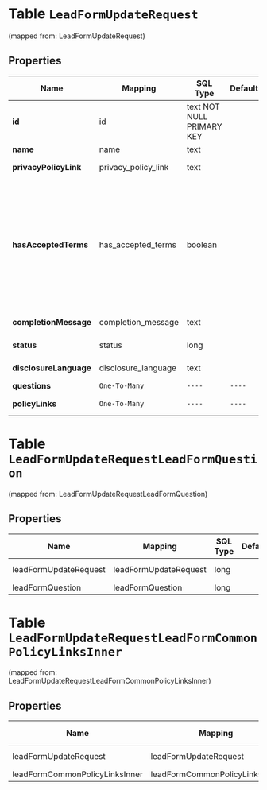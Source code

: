 
# Table `LeadFormUpdateRequest`
(mapped from: LeadFormUpdateRequest)

## Properties
Name | Mapping | SQL Type | Default | Type | Description | Notes
---- | ------- | -------- | ------- | ---- | ----------- | -----
**id** | id | text NOT NULL PRIMARY KEY |  | **kotlin.String** | The ID of this lead form to be updated | 
**name** | name | text |  | **kotlin.String** | Internal name of the lead form. |  [optional]
**privacyPolicyLink** | privacy_policy_link | text |  | **kotlin.String** | A link to the advertiser&#39;s privacy policy. This will be included in the lead form&#39;s disclosure language. |  [optional]
**hasAcceptedTerms** | has_accepted_terms | boolean |  | **kotlin.Boolean** | Whether the advertiser has accepted Pinterest&#39;s terms of service for creating a lead ad.  By sending us TRUE for this parameter, you agree that (i) you will use any personal information received in compliance with the privacy policy you share with Pinterest, and (ii) you will comply with Pinterest&#39;s &lt;a href&#x3D;\&quot;https://policy.pinterest.com/en/lead-ad-terms\&quot;&gt;Lead Ad Terms&lt;/a&gt;. As a reminder, all advertising on Pinterest is subject to the &lt;a href&#x3D;\&quot;https://business.pinterest.com/en/pinterest-advertising-services-agreement/\&quot;&gt;Pinterest Advertising Services Agreement&lt;/a&gt; or an equivalent agreement as set forth on an IO |  [optional]
**completionMessage** | completion_message | text |  | **kotlin.String** | A message for people who complete the form to let them know what happens next. |  [optional]
**status** | status | long |  | [**LeadFormStatus**](LeadFormStatus.md) |  |  [optional] [foreignkey]
**disclosureLanguage** | disclosure_language | text |  | **kotlin.String** | Additional disclosure language to be included in the lead form. |  [optional]
**questions** | `One-To-Many` | `----` | `----`  | [**kotlin.Array&lt;LeadFormQuestion&gt;**](LeadFormQuestion.md) | List of questions to be displayed on the lead form. |  [optional]
**policyLinks** | `One-To-Many` | `----` | `----`  | [**kotlin.Array&lt;LeadFormCommonPolicyLinksInner&gt;**](LeadFormCommonPolicyLinksInner.md) | List of additional policy links to be displayed on the lead form. |  [optional]









# **Table `LeadFormUpdateRequestLeadFormQuestion`**
(mapped from: LeadFormUpdateRequestLeadFormQuestion)

## Properties
Name | Mapping | SQL Type | Default | Type | Description | Notes
---- | ------- | -------- | ------- | ---- | ----------- | -----
leadFormUpdateRequest | leadFormUpdateRequest | long | | kotlin.Long | Primary Key | *one*
leadFormQuestion | leadFormQuestion | long | | kotlin.Long | Foreign Key | *many*



# **Table `LeadFormUpdateRequestLeadFormCommonPolicyLinksInner`**
(mapped from: LeadFormUpdateRequestLeadFormCommonPolicyLinksInner)

## Properties
Name | Mapping | SQL Type | Default | Type | Description | Notes
---- | ------- | -------- | ------- | ---- | ----------- | -----
leadFormUpdateRequest | leadFormUpdateRequest | long | | kotlin.Long | Primary Key | *one*
leadFormCommonPolicyLinksInner | leadFormCommonPolicyLinksInner | long | | kotlin.Long | Foreign Key | *many*



